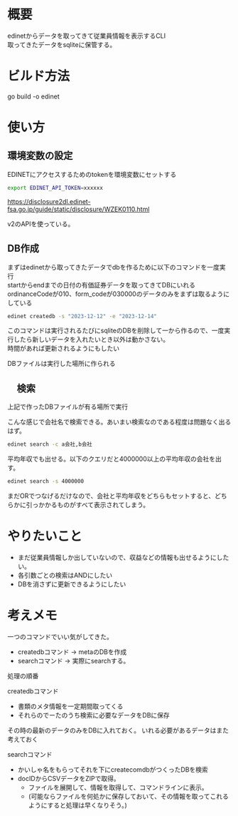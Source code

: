 # 概要

edinetからデータを取ってきて従業員情報を表示するCLI  
取ってきたデータをsqliteに保管する。

# ビルド方法

go build -o edinet

# 使い方

## 環境変数の設定

EDINETにアクセスするためのtokenを環境変数にセットする

```bash
export EDINET_API_TOKEN=xxxxxx
```

<https://disclosure2dl.edinet-fsa.go.jp/guide/static/disclosure/WZEK0110.html>

v2のAPIを使っている。

## DB作成

まずはedinetから取ってきたデータでdbを作るために以下のコマンドを一度実行  
startからendまでの日付の有価証券データを取ってきてDBにいれる  
ordinanceCodeが010、form_codeが030000のデータのみをまずは取るようにしている  

```bash
edinet createdb -s "2023-12-12" -e "2023-12-14"
```

このコマンドは実行されるたびにsqliteのDBを削除して一から作るので、一度実行したら新しいデータを入れたいとき以外は動かさない。  
時間があれば更新されるようにもしたい  

DBファイルは実行した場所に作られる

## 　検索

上記で作ったDBファイルが有る場所で実行  

こんな感じで会社名で検索できる。あいまい検索なのである程度は問題なく出るはず。  

```bash
edinet search -c a会社,b会社
```

平均年収でも出せる。以下のクエリだと4000000以上の平均年収の会社を出す。

```bash
edinet search -s 4000000
```

まだORでつなげるだけなので、会社と平均年収をどちらもセットすると、どちらかに引っかかるものがすべて表示されてしまう。

# やりたいこと

- まだ従業員情報しか出していないので、収益などの情報も出せるようにしたい。
- 各引数ごとの検索はANDにしたい
- DBを消さずに更新できるようにしたい

# 考えメモ

一つのコマンドでいい気がしてきた。

- createdbコマンド -> metaのDBを作成
- searchコマンド -> 実際にsearchする。

処理の順番

createdbコマンド

- 書類のメタ情報を一定期間取ってくる
- それらのでーたのうち検索に必要なデータをDBに保存

その時の最新のデータのみをDBに入れておく。
いれる必要があるデータはまた考えておく

searchコマンド

- かいしゃ名をもらってそれを下にcreatecomdbがつくったDBを検索
- docIDからCSVデータをZIPで取得。
  - ファイルを展開して、情報を取得して、コマンドラインに表示。
  - (可能ならファイルを何処かに保存しておいて、その情報を取ってこれるようにすると処理は早くなりそう。)
